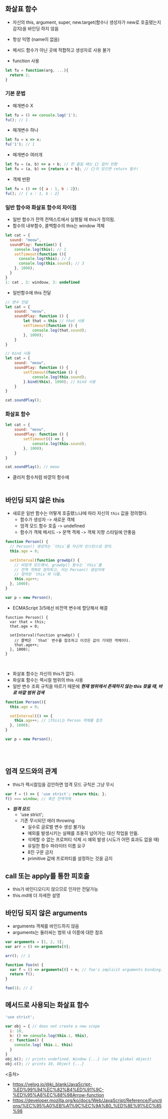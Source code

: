 ## 화살표 함수
- 자신의 this, argument, super, new.target(함수나 생성자가 new로 호출됐는지 감지)을 바인딩 하지 않음
- 항상 익명 (name이 없음)
- 메서드 함수가 아닌 곳에 적합하고 생성자로 사용 불가

- function 사용
```javascript
let fu = function(arg, ...){
  return 2;
}
```

### 기본 문법


- 매개변수 X
```javascript
let fu = () => console.log('1');
fu(); // 1
```

- 매개변수 하나
```javascript
let fu = x => x;
fu('1'); // 1
```

- 매개변수 여러개
```javascript
let fu = (a, b) => a + b; // 한 줄일 때는 {} 없이 반환
let fu = (a, b) => {return a + b}; // {}이 있으면 return 필수!
```

- 객체 반환
```javascript
let fu = () => ({ a : 1, b : 2});
fu(); // { a : 1, b : 2}
```

### 일반 함수와 화살표 함수의 차이점
 - 일반 함수가 전역 컨텍스트에서 실행될 때 this가 정의됨.
 - 함수의 내부함수, 콜백함수의 this는 window 객체
 
```javascript
let cat = {
  sound: "meow",
  soundPlay: function() {
    console.log(this); // 1
    setTimeout(function (){
      console.log(this); // 2
      console.log(this.sound); // 3 
    }, 1000);
  }
}
1: cat , 2: windouw, 3: undefined
```

- 일반함수에 this 전달
```javascript
// 변수 전달
let cat = {
	sound: "meow",
  	soundPlay: function () {
      	let that = this // that 사용
		setTimeout(function () {
			console.log(that.sound);
		}, 1000);
    }
}

// bind 사용
let cat = {
	sound: "meow",
  	soundPlay: function () {
		setTimeout(function () {
			console.log(this.sound);
		}.bind(this), 1000); // bind 사용
    }
}

cat.soundPlay();
```

### 화살표 함수
```javascript
let cat = {
	sound: "meow",
  	soundPlay: function () {
		setTimeout(() => {
			console.log(this.sound);
		}, 1000);
    }
}

cat.soundPlay(); // meow
```
- 클러저 함수처럼 바깥의 함수에 
<br><br>

## 바인딩 되지 않은 this
- 새로운 일반 함수는 어떻게 호출됐느냐에 따라 자신의 `this` 값을 정의했다. 
  - 함수가 생성자 -> 새로운 객체
  - 엄격 모드 함수 호출 -> undefined
  - 함수가 객체 메서드 -> 문맥 겍체
-> 객체 지향 스타일에 안좋음

```javascript
function Person() {
  // Person() 생성자는 `this`를 자신의 인스턴스로 정의.
  this.age = 0;

  setInterval(function growUp() {
    // 비엄격 모드에서, growUp() 함수는 `this`를
    // 전역 객체로 정의하고, 이는 Person() 생성자에
    // 정의된 `this`와 다름.
    this.age++;
  }, 1000);
}

var p = new Person();
```
- ECMAScript 3/5에선 비전역 변수에 할당해서 해결
```javsscript
function Person() {
  var that = this;
  that.age = 0;

  setInterval(function growUp() {
    // 콜백은  `that` 변수를 참조하고 이것은 값이 기대한 객체이다.
    that.age++;
  }, 1000);
}
```
<br>

- 화살표 함수는 자신의 this가 없다.
- 화살표 함수는 렉시컬 범위의 this 사용
- 일반 변수 조회 규칙을 따르기 때문에 ***현재 범위에서 존재하지 않는 this 찾을 때, 바로 바깥 범위 검색***
```javascript
function Person(){
  this.age = 0;

  setInterval(() => {
    this.age++; // |this|는 Person 객체를 참조
  }, 1000);
}

var p = new Person();
```
<br><br>

## 엄격 모드와의 관계
- this가 렉시컬임을 감안하면 엄격 모드 규칙은 그냥 무시

```javascript
var f = () => { 'use strict'; return this; };
f() === window; // 혹은 전역객체
```

  - ***엄격 모드***
    - 'use strict';
    - 기존 무시되던 에러 throwing
      - 실수로 글로벌 변수 생성 불가능
      - 예외를 발생시키는 실패를 조용히 넘어가는 대신 작업을 만듦.
      - 삭제할 수 없는 프로퍼티 삭제 시 예외 발생 (시도가 어떤 효과도 없을 때)
      - 유일한 함수 파라미터 이름 요구
      - 8진 구문 금지
      - primitive 값에 프로퍼티를 설정하는 것을 금지

## call 또는 apply를 통한 피호출
- this가 바인디오디지 않으므로 인자만 전달가능
- this.md에 더 자세한 설명

## 바인딩 되지 않은 arguments
- arguments 객체를 바인드하지 않음
- arguments는 둘러싸는 범위 내 이름에 대한 참조
```javascript
var arguments = [1, 2, 3];
var arr = () => arguments[0];

arr(); // 1

function foo(n) {
  var f = () => arguments[0] + n; // foo's implicit arguments binding. arguments[0] is n
  return f();
}

foo(1); // 2
```

## 메서드로 사용되는 화살표 함수
```javascript
'use strict';

var obj = { // does not create a new scope
  i: 10,
  b: () => console.log(this.i, this),
  c: function() {
    console.log( this.i, this)
  }
}
obj.b(); // prints undefined, Window {...} (or the global object)
obj.c(); // prints 10, Object {...}
```

<출처>
- https://velog.io/@ki_blank/JavaScript-%ED%99%94%EC%82%B4%ED%91%9C-%ED%95%A8%EC%88%98Arrow-function
- https://developer.mozilla.org/ko/docs/Web/JavaScript/Reference/Functions/%EC%95%A0%EB%A1%9C%EC%9A%B0_%ED%8E%91%EC%85%98
